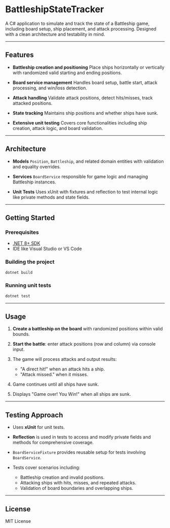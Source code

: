 # BattleshipStateTracker

A C# application to simulate and track the state of a Battleship game, including board setup, ship placement, and attack processing. Designed with a clean architecture and testability in mind.

---

## Features

* **Battleship creation and positioning**
  Place ships horizontally or vertically with randomized valid starting and ending positions.

* **Board service management**
  Handles board setup, battle start, attack processing, and win/loss detection.

* **Attack handling**
  Validate attack positions, detect hits/misses, track attacked positions.

* **State tracking**
  Maintains ship positions and whether ships have sunk.

* **Extensive unit testing**
  Covers core functionalities including ship creation, attack logic, and board validation.

---

## Architecture

* **Models**
  `Position`, `Battleship`, and related domain entities with validation and equality overrides.

* **Services**
  `BoardService` responsible for game logic and managing Battleship instances.

* **Unit Tests**
  Uses xUnit with fixtures and reflection to test internal logic like private methods and state fields.

---

## Getting Started

### Prerequisites

* [.NET 8+ SDK](https://dotnet.microsoft.com/download)
* IDE like Visual Studio or VS Code

### Building the project

```bash
dotnet build
```

### Running unit tests

```bash
dotnet test
```

---

## Usage

1. **Create a battleship on the board** with randomized positions within valid bounds.
2. **Start the battle**: enter attack positions (row and column) via console input.
3. The game will process attacks and output results:

   * "A direct hit!" when an attack hits a ship.
   * "Attack missed." when it misses.
4. Game continues until all ships have sunk.
5. Displays "Game over! You Win!" when all ships are sunk.

---

## Testing Approach

* Uses **xUnit** for unit tests.
* **Reflection** is used in tests to access and modify private fields and methods for comprehensive coverage.
* `BoardServiceFixture` provides reusable setup for tests involving `BoardService`.
* Tests cover scenarios including:

  * Battleship creation and invalid positions.
  * Attacking ships with hits, misses, and repeated attacks.
  * Validation of board boundaries and overlapping ships.
  
---

## License

MIT License